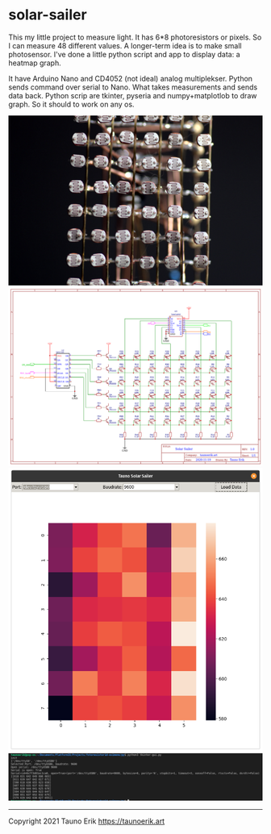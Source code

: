 # solar-sailer

This my little project to measure light. It has 6*8 photoresistors or pixels. So I can measure 48 different values. A longer-term idea is to make small photosensor. I've done a little python script and app to display data: a heatmap graph.

It have Arduino Nano and CD4052 (not ideal) analog multiplekser. Python sends command over serial to Nano. What takes measurements and sends data back. Python scrip are tkinter, pyseria and numpy+matplotlob to draw graph. So it should to work on any os.

![Photoresistors](img/IMG_8290.jpg)
![LDR](img/LDR.png)
![Screenshot](img/Screenshot.png)
![Screenshot](img/Screenshot_cl.png)

___

Copyright 2021 Tauno Erik https://taunoerik.art
